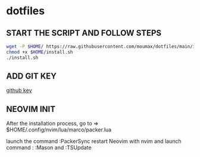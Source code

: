 # dotfiles

## START THE SCRIPT AND FOLLOW STEPS

```sh
wget -P $HOME/ https://raw.githubusercontent.com/moumax/dotfiles/main/install.sh && \
chmod +x $HOME/install.sh
./install.sh
```

## ADD GIT KEY

[github key](https://github.com/settings/keys)

## NEOVIM INIT

After the installation process, go to => $HOME/.config/nvim/lua/marco/packer.lua

launch the command :PackerSync
restart Neovim with nvim and launch command : :Mason and :TSUpdate
<br /><br /><br />
